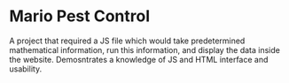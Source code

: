 Mario Pest Control
==================

A project that required a JS file which would take predetermined mathematical information, run this information, and display the data inside the website.  Demosntrates a knowledge of JS and HTML interface and usability.
    